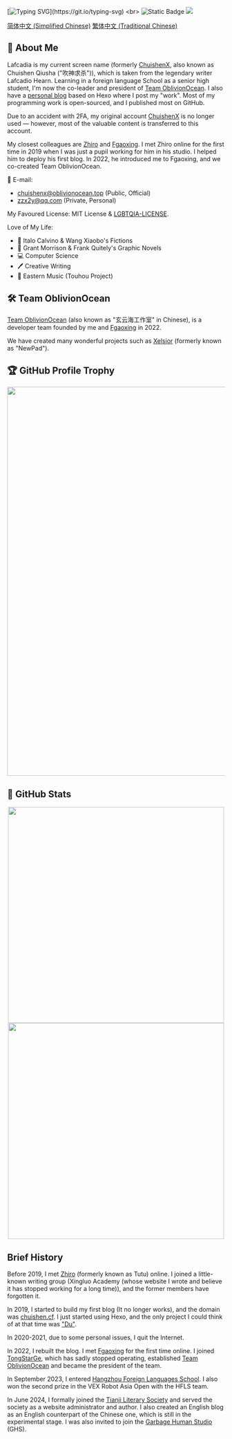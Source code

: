 [![Typing SVG](https://readme-typing-svg.demolab.com/?font=Black+Ops+One&duration=3000&pause=500&color=FF0000&center=true&vCenter=true&multiline=true&random=false&width=300&height=80&lines=Learn+to+become+INVISIBLE.;I+am+who+that+is+not.)](https://git.io/typing-svg)
<br>
![Static Badge](https://img.shields.io/badge/Into-Oblivion-green)
![](https://komarev.com/ghpvc/?username=Lafcadia)

<a href="https://github.com/Lafcadia/Lafcadia/blob/main/README.cn.md" target="_black">简体中文 (Simplified Chinese)</a> <a href="https://github.com/Lafcadia/Lafcadia/blob/main/README.cn.md" target="_black">繁体中文 (Traditional Chinese)</a>

## 👋 About Me

Lafcadia is my current screen name (formerly [ChuishenX](https://github.com/ChuishenX/), also known as Chuishen Qiusha ("吹神求杀")), which is taken from the legendary writer Lafcadio Hearn. Learning in a foreign language School as a senior high student, I'm now the co-leader and president of [Team OblivionOcean](https://github.com/OblivionOcean). I also have a [personal blog](https://chuishen.xyz) based on Hexo where I post my "work". Most of my programming work is open-sourced, and I published most on GitHub.

Due to an accident with 2FA, my original account [ChuishenX](https://github.com/ChuishenX/) is no longer used — however, most of the valuable content is transferred to this account.

My closest colleagues are [Zhiro](https://github.com/zzhiro/) and [Fgaoxing](https://github.com/Fgaoxing/). I met Zhiro online for the first time in 2019 when I was just a pupil working for him in his studio. I helped him to deploy his first blog. In 2022, he introduced me to Fgaoxing, and we co-created Team OblivionOcean.

📧 E-mail: 
  - chuishenx@oblivionocean.top (Public, Official)
  - zzx2y@qq.com (Private, Personal)

My Favoured License: MIT License & [LGBTQIA-LICENSE](https://github.com/mis1042/LGBTQIA-LICENSE).

Love of My Life: 
  - 📕 Italo Calvino & Wang Xiaobo's Fictions
  - 📜 Grant Morrison & Frank Quitely's Graphic Novels
  - 💻 Computer Science
  - 🖊  Creative Writing
  - 🎵 Eastern Music (Touhou Project)

## 🛠 Team OblivionOcean
[Team OblivionOcean](https://github.com/OblivionOcean) (also known as "玄云海工作室" in Chinese), is a developer team founded by me and [Fgaoxing](https://github.com/Fgaoxing/) in 2022.

We have created many wonderful projects such as [Xelsior](https://github.com/OblivionOcean/Xelsior) (formerly known as "NewPad").

## 🏆 GitHub Profile Trophy

<a href="https://github.com/Lafcadia">
  <img width="900" src="https://github-profile-trophy.vercel.app/?username=Lafcadia&column=10"/>
</a>

## 🔢 GitHub Stats

<div align="center">
  <a href="https://github.com/Lafcadia"><img src="https://readme.chuishen.xyz/api?username=Lafcadia&rank_icon=percentile&count_private=true" width="500" /></a><br>
  <a href="https://github.com/Lafcadia"><img src="https://readme.chuishen.xyz/api/top-langs/?username=Lafcadia&count_private=true" width="500"></a>
</div>

## Brief History

Before 2019, I met [Zhiro](https://www.zzzzhi.com/) (formerly known as Tutu) online. I joined a little-known writing group (Xingluo Academy (whose website I wrote and believe it has stopped working for a long time)), and the former members have forgotten it.

In 2019, I started to build my first blog (It no longer works), and the domain was [chuishen.cf](https://chuishen.cf/). I just started using Hexo, and the only project I could think of at that time was ["Du"](https://github.com/Lafcadia/Du).

In 2020-2021, due to some personal issues, I quit the Internet.

In 2022, I rebuilt the blog. I met [Fgaoxing](https://www.yt-blog.top/) for the first time online. I joined [TongStarGe](https://github.com/tongstarge), which has sadly stopped operating, established [Team OblivionOcean](https://github.com/OblivionOcean/) and became the president of the team. 

In September 2023, I entered [Hangzhou Foreign Languages School](http://www.chinahw.net/html_en/template/english.html). I also won the second prize in the VEX Robot Asia Open with the HFLS team.

In June 2024, I formally joined the [Tianji Literary Society](https://www.tjwxs.top/) and served the society as a website administrator and author. I also created an English blog as an English counterpart of the Chinese one, which is still in the experimental stage. I was also invited to join the [Garbage Human Studio](https://github.com/GarbageHumanStudio) (GHS).
